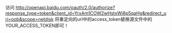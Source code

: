 访问
http://openapi.baidu.com/oauth/2.0/authorize?response_type=token&client_id=YrxAm1COW2wHstxWi8p5qaHg&redirect_uri=oob&scope=netdisk
将重定向的url中的access\_token替换源文件中的YOUR\_ACCESS\_TOKEN即可！